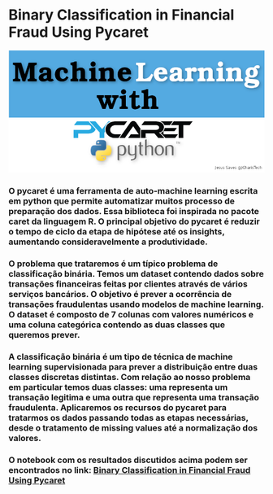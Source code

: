 # Binary Classification in Financial Fraud Using Pycaret
![oi](https://github.com/RondinellyMorais/Binary-Classification-in-Financial-Fraud-Using-Pycaret/blob/master/pycaret.png)

### O pycaret é uma ferramenta de auto-machine learning escrita em python que permite automatizar muitos processo de preparação dos dados. Essa biblioteca foi inspirada no pacote caret da linguagem R. O principal objetivo do pycaret é reduzir o tempo de ciclo da etapa de hipótese até os insights,  aumentando consideravelmente a produtividade.

 ### O problema que trataremos é um típico problema de classificação binária. Temos um dataset contendo dados sobre transações financeiras feitas por clientes através de vários serviços bancários. O objetivo é prever a ocorrência de transações fraudulentas usando modelos de machine learning. O dataset é composto de 7 colunas com valores numéricos e uma coluna categórica contendo as duas classes que queremos prever. 
 
 ### A classificação binária é um tipo de técnica de machine learning supervisionada para prever a distribuição entre duas classes discretas distintas. Com relação ao nosso problema em particular temos duas classes: uma representa um transação legitima e uma outra que representa uma transação fraudulenta. Aplicaremos os recursos do pycaret para tratarmos os dados passando todas as etapas necessárias, desde o tratamento de missing values até a normalização dos valores.
 
### O notebook com os resultados discutidos acima podem ser encontrados no link: [Binary Classification in Financial Fraud Using Pycaret](https://github.com/RondinellyMorais/Binary-Classification-in-Financial-Fraud-Using-Pycaret/blob/master/caret.ipynb)
